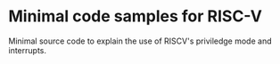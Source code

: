 # Minimal code samples for RISC-V

Minimal source code to explain the use of RISCV's priviledge mode and interrupts.

